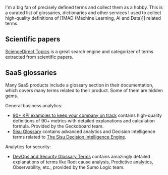 I'm a big fan of precisely defined terms and collect them as a hobby. This is a curated list of glossaries, dictionaries and other services I used to collect high-quality definitions of [[MAD (Machine Learning, AI and Data)]] related terms.

## Scientific papers
[ScienceDirect Topics](https://www.sciencedirect.com/topics) is a great search engine and categorizer of terms extracted from scientific papers.

## SaaS glossaries
Many SaaS products include a glossary section in their documentation, which covers many terms related to their product. Some of them are hidden gems.

General business analytics:
* [90+ KPI examples to keep your company on track](https://www.geckoboard.com/best-practice/kpi-examples/) contains high-quality definitions of 90+ metrics with detailed explanations and calculation formula. Provided by the Geckoboard team.
* [Sisu Glossary](https://sisudata.com/glossary) contains advanced analytics and Decision Intelligence terms related to [The Sisu Decision Intelligence Engine](https://sisudata.com/product).

Analytics for security:
* [DevOps and Security Glossary Terms](https://www.sumologic.com/glossary/) contains amazingly detailed explanations of terms like Root cause analysis, Predictive analytics, Observability, etc., provided by the Sumo Logic team.